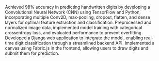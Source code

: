 Achieved 98% accuracy in predicting handwritten digits by developing a Convolutional Neural Network (CNN) using TensorFlow and Python, incorporating multiple Conv2D, max-pooling, dropout, flatten, and dense layers for optimal feature extraction and classification. Preprocessed and normalized image data, implemented model training with categorical crossentropy loss, and evaluated performance to prevent overfitting. Developed a Django web application to integrate the model, enabling real-time digit classification through a streamlined backend API. Implemented a canvas using Fabric.js in the frontend, allowing users to draw digits and submit them for prediction.

